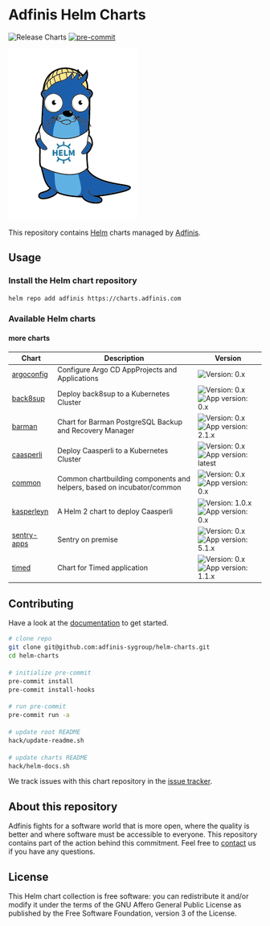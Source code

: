 # Adfinis Helm Charts

![Release Charts](https://github.com/adfinis-sygroup/helm-charts/workflows/Release%20Charts/badge.svg)
[![pre-commit](https://img.shields.io/badge/pre--commit-enabled-brightgreen?logo=pre-commit&logoColor=white)](https://github.com/pre-commit/pre-commit)

![Lunkwill wearing a Helm shirt](docs/images/lunkwill_helm_shirt.png)

This repository contains [Helm](https://helm.sh/) charts managed by [Adfinis](https://adfinis.com/?pk_campaign=github&pk_kwd=helm-charts).

## Usage

### Install the Helm chart repository

```bash
helm repo add adfinis https://charts.adfinis.com
```

### Available Helm charts

#### more charts

| Chart | Description | Version |
| ----- | ----------- | ------- |
| [argoconfig](charts/argoconfig) | Configure Argo CD AppProjects and Applications | ![Version: 0.x](https://img.shields.io/badge/version-0.x-brightgreen) |
| [back8sup](charts/back8sup) | Deploy back8sup to a Kubernetes Cluster | ![Version: 0.x](https://img.shields.io/badge/version-0.x-brightgreen) ![App version: 0.x](https://img.shields.io/badge/app%20version-0.x-brightgreen) |
| [barman](charts/barman) | Chart for Barman PostgreSQL Backup and Recovery Manager | ![Version: 0.x](https://img.shields.io/badge/version-0.x-brightgreen) ![App version: 2.1.x](https://img.shields.io/badge/app%20version-2.1.x-brightgreen) |
| [caasperli](charts/caasperli) | Deploy Caasperli to a Kubernetes Cluster | ![Version: 0.x](https://img.shields.io/badge/version-0.x-brightgreen) ![App version: latest](https://img.shields.io/badge/app%20version-latest-brightgreen) |
| [common](charts/common) | Common chartbuilding components and helpers, based on incubator/common | ![Version: 0.x](https://img.shields.io/badge/version-0.x-brightgreen) ![App version: 0.x](https://img.shields.io/badge/app%20version-0.x-brightgreen) |
| [kasperleyn](charts/kasperleyn) | A Helm 2 chart to deploy Caasperli | ![Version: 1.0.x](https://img.shields.io/badge/version-1.0.x-brightgreen) ![App version: 0.x](https://img.shields.io/badge/app%20version-0.x-brightgreen) |
| [sentry-apps](charts/sentry-apps) | Sentry on premise | ![Version: 0.x](https://img.shields.io/badge/version-0.x-brightgreen) ![App version: 5.1.x](https://img.shields.io/badge/app%20version-5.1.x-brightgreen) |
| [timed](charts/timed) | Chart for Timed application | ![Version: 0.x](https://img.shields.io/badge/version-0.x-brightgreen) ![App version: 1.1.x](https://img.shields.io/badge/app%20version-1.1.x-brightgreen) |

## Contributing


Have a look at the [documentation](./docs/) to get started.

```bash
# clone repo
git clone git@github.com:adfinis-sygroup/helm-charts.git
cd helm-charts

# initialize pre-commit
pre-commit install
pre-commit install-hooks

# run pre-commit
pre-commit run -a

# update root README
hack/update-readme.sh

# update charts README
hack/helm-docs.sh
```

We track issues with this chart repository in the [issue tracker](https://github.com/adfinis-sygroup/helm-charts/issues).

## About this repository

Adfinis fights for a software world that is more open, where the quality is
better and where software must be accessible to everyone. This repository
contains part of the action behind this commitment. Feel free to
[contact](https://adfinis.com/kontakt/?pk_campaign=github&pk_kwd=helm-charts)
us if you have any questions.

## License

This Helm chart collection is free software: you can redistribute it and/or modify it under the terms
of the GNU Affero General Public License as published by the Free Software Foundation,
version 3 of the License.
